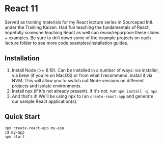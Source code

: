 # React 11
Served as training materials for my React lecture series in Sourcepad Intl. under the Training Kaizen. Had fun teaching the fundamentals of React, hopefully someone teaching React as well can reuse/repurpose these slides + examples. Be sure to drill down some of the example projects on each lecture folder to see more code examples/installation guides.


## Installation

1. Install Node (>= 8.10). Can be installed in a number of ways: via installer, via brew (if you're on MacOS) or from what I recommend, install it via NVM. This will allow you to switch out Node versions on different projects and isolate environments.
2. Install npx (if it's not already present). If it's not, run `npm install -g npx`
3. And that's it! We'll be using npx to run `create-react-app` and generate our sample React application(s).

## Quick Start

```
npx create-react-app my-app
cd my-app
npm start
```

